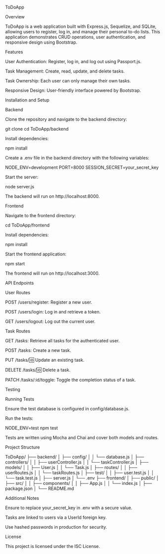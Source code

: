 ToDoApp

Overview

ToDoApp is a web application built with Express.js, Sequelize, and SQLite, allowing users to register, log in, and manage their personal to-do lists. This application demonstrates CRUD operations, user authentication, and responsive design using Bootstrap.

Features

User Authentication: Register, log in, and log out using Passport.js.

Task Management: Create, read, update, and delete tasks.

Task Ownership: Each user can only manage their own tasks.

Responsive Design: User-friendly interface powered by Bootstrap.

Installation and Setup

Backend

Clone the repository and navigate to the backend directory:

git clone <repository-url>
cd ToDoApp/backend

Install dependencies:

npm install

Create a .env file in the backend directory with the following variables:

NODE_ENV=development
PORT=8000
SESSION_SECRET=your_secret_key

Start the server:

node server.js

The backend will run on http://localhost:8000.

Frontend

Navigate to the frontend directory:

cd ToDoApp/frontend

Install dependencies:

npm install

Start the frontend application:

npm start

The frontend will run on http://localhost:3000.

API Endpoints

User Routes

POST /users/register: Register a new user.

POST /users/login: Log in and retrieve a token.

GET /users/logout: Log out the current user.

Task Routes

GET /tasks: Retrieve all tasks for the authenticated user.

POST /tasks: Create a new task.

PUT /tasks/:id: Update an existing task.

DELETE /tasks/:id: Delete a task.

PATCH /tasks/:id/toggle: Toggle the completion status of a task.

Testing

Running Tests

Ensure the test database is configured in config/database.js.

Run the tests:

NODE_ENV=test npm test

Tests are written using Mocha and Chai and cover both models and routes.

Project Structure

ToDoApp/
├── backend/
│   ├── config/
│   │   └── database.js
│   ├── controllers/
│   │   ├── userController.js
│   │   └── taskController.js
│   ├── models/
│   │   ├── User.js
│   │   └── Task.js
│   ├── routes/
│   │   ├── userRoutes.js
│   │   └── taskRoutes.js
│   ├── test/
│   │   ├── user.test.js
│   │   └── task.test.js
│   ├── server.js
│   └── .env
├── frontend/
│   ├── public/
│   ├── src/
│   │   ├── components/
│   │   ├── App.js
│   │   └── index.js
│   ├── package.json
│   └── README.md

Additional Notes

Ensure to replace your_secret_key in .env with a secure value.

Tasks are linked to users via a UserId foreign key.

Use hashed passwords in production for security.

License

This project is licensed under the ISC License.

